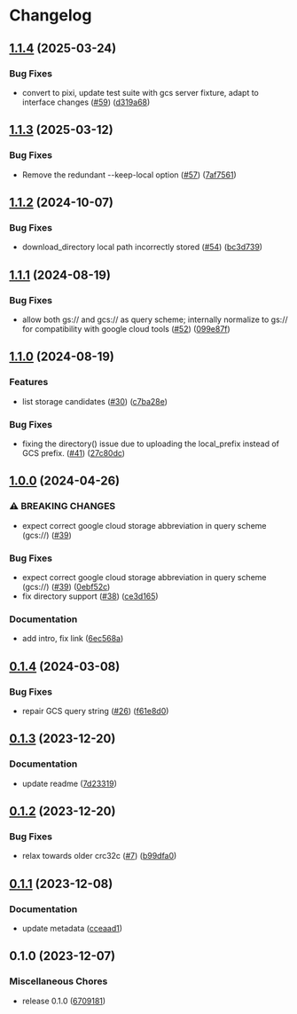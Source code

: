 # Changelog

## [1.1.4](https://github.com/snakemake/snakemake-storage-plugin-gcs/compare/v1.1.3...v1.1.4) (2025-03-24)


### Bug Fixes

* convert to pixi, update test suite with gcs server fixture, adapt to interface changes ([#59](https://github.com/snakemake/snakemake-storage-plugin-gcs/issues/59)) ([d319a68](https://github.com/snakemake/snakemake-storage-plugin-gcs/commit/d319a684966f2269292a16433b342fc1207c5260))

## [1.1.3](https://github.com/snakemake/snakemake-storage-plugin-gcs/compare/v1.1.2...v1.1.3) (2025-03-12)


### Bug Fixes

* Remove the redundant --keep-local option ([#57](https://github.com/snakemake/snakemake-storage-plugin-gcs/issues/57)) ([7af7561](https://github.com/snakemake/snakemake-storage-plugin-gcs/commit/7af75610ada14c82cc228d721f3405945128ba9d))

## [1.1.2](https://github.com/snakemake/snakemake-storage-plugin-gcs/compare/v1.1.1...v1.1.2) (2024-10-07)


### Bug Fixes

* download_directory local path incorrectly stored ([#54](https://github.com/snakemake/snakemake-storage-plugin-gcs/issues/54)) ([bc3d739](https://github.com/snakemake/snakemake-storage-plugin-gcs/commit/bc3d73972bae95bf120cb2b28c22a03e6f1e887a))

## [1.1.1](https://github.com/snakemake/snakemake-storage-plugin-gcs/compare/v1.1.0...v1.1.1) (2024-08-19)


### Bug Fixes

* allow both gs:// and gcs:// as query scheme; internally normalize to gs:// for compatibility with google cloud tools ([#52](https://github.com/snakemake/snakemake-storage-plugin-gcs/issues/52)) ([099e87f](https://github.com/snakemake/snakemake-storage-plugin-gcs/commit/099e87fcf47e59b5e911f72f50ca3c94aed7444f))

## [1.1.0](https://github.com/snakemake/snakemake-storage-plugin-gcs/compare/v1.0.0...v1.1.0) (2024-08-19)


### Features

* list storage candidates ([#30](https://github.com/snakemake/snakemake-storage-plugin-gcs/issues/30)) ([c7ba28e](https://github.com/snakemake/snakemake-storage-plugin-gcs/commit/c7ba28ec3a9cd1b6d2c39806ab785df57ec18f6d))


### Bug Fixes

* fixing the directory() issue due to uploading the local_prefix instead of GCS prefix.  ([#41](https://github.com/snakemake/snakemake-storage-plugin-gcs/issues/41)) ([27c80dc](https://github.com/snakemake/snakemake-storage-plugin-gcs/commit/27c80dce7ad9349e8ae8788984b1525c2478d575))

## [1.0.0](https://github.com/snakemake/snakemake-storage-plugin-gcs/compare/v0.1.4...v1.0.0) (2024-04-26)


### ⚠ BREAKING CHANGES

* expect correct google cloud storage abbreviation in query scheme (gcs://) ([#39](https://github.com/snakemake/snakemake-storage-plugin-gcs/issues/39))

### Bug Fixes

* expect correct google cloud storage abbreviation in query scheme (gcs://) ([#39](https://github.com/snakemake/snakemake-storage-plugin-gcs/issues/39)) ([0ebf52c](https://github.com/snakemake/snakemake-storage-plugin-gcs/commit/0ebf52cc6131fe092f638306f104e4c37a88aac4))
* fix directory support ([#38](https://github.com/snakemake/snakemake-storage-plugin-gcs/issues/38)) ([ce3d165](https://github.com/snakemake/snakemake-storage-plugin-gcs/commit/ce3d165f94e2d9d8f9469434d88edc0fe1b7f2a1))


### Documentation

* add intro, fix link ([6ec568a](https://github.com/snakemake/snakemake-storage-plugin-gcs/commit/6ec568a092aa6b636549a48fc09f0f1ba07b6f00))

## [0.1.4](https://github.com/snakemake/snakemake-storage-plugin-gcs/compare/v0.1.3...v0.1.4) (2024-03-08)


### Bug Fixes

* repair GCS query string ([#26](https://github.com/snakemake/snakemake-storage-plugin-gcs/issues/26)) ([f61e8d0](https://github.com/snakemake/snakemake-storage-plugin-gcs/commit/f61e8d0e3b83d3b03ad2eb41ceb0c5902345ef48))

## [0.1.3](https://github.com/snakemake/snakemake-storage-plugin-gcs/compare/v0.1.2...v0.1.3) (2023-12-20)


### Documentation

* update readme ([7d23319](https://github.com/snakemake/snakemake-storage-plugin-gcs/commit/7d233198eb911f7fb3f73176f2304681272dd080))

## [0.1.2](https://github.com/snakemake/snakemake-storage-plugin-gcs/compare/v0.1.1...v0.1.2) (2023-12-20)


### Bug Fixes

* relax towards older crc32c ([#7](https://github.com/snakemake/snakemake-storage-plugin-gcs/issues/7)) ([b99dfa0](https://github.com/snakemake/snakemake-storage-plugin-gcs/commit/b99dfa07cc4b9bebbc2126d8f725bcd544c91dcf))

## [0.1.1](https://github.com/snakemake/snakemake-storage-plugin-gcs/compare/v0.1.0...v0.1.1) (2023-12-08)


### Documentation

* update metadata ([cceaad1](https://github.com/snakemake/snakemake-storage-plugin-gcs/commit/cceaad1c9795cc95c4d420b2ee2ebe0c7fdd5b0d))

## 0.1.0 (2023-12-07)


### Miscellaneous Chores

* release 0.1.0 ([6709181](https://github.com/snakemake/snakemake-storage-plugin-gcs/commit/67091814a0b44107809162b6eb6d9178745d8afa))
